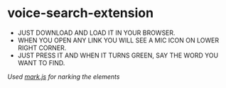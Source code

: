 # voice-search-extension

* JUST DOWNLOAD AND LOAD IT IN YOUR BROWSER.
* WHEN YOU OPEN ANY LINK YOU WILL SEE A MIC ICON ON LOWER RIGHT CORNER.
* JUST PRESS IT AND WHEN IT TURNS GREEN, SAY THE WORD YOU WANT TO FIND.

*Used [mark.js](https://cdnjs.cloudflare.com/ajax/libs/mark.js/8.11.1/mark.js) for narking the elements*

